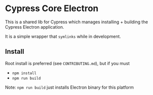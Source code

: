 # Cypress Core Electron

This is a shared lib for Cypress which manages installing + building the Cypress Electron application.

It is a simple wrapper that `symlinks` while in development.

## Install

Root install is preferred (see `CONTRIBUTING.md`), but if you must

* `npm install`
* `npm run build`

Note: `npm run build` just installs Electron binary for this platform
